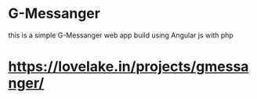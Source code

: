 # G-Messanger
this is a simple G-Messanger web app build using Angular js with php
#
# https://lovelake.in/projects/gmessanger/
